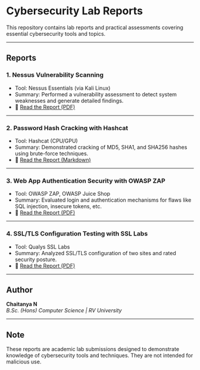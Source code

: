 # Cybersecurity Lab Reports

This repository contains lab reports and practical assessments covering essential cybersecurity tools and topics.

---

## Reports

### 1. Nessus Vulnerability Scanning
- Tool: Nessus Essentials (via Kali Linux)
- Summary: Performed a vulnerability assessment to detect system weaknesses and generate detailed findings.
- 📄 [Read the Report (PDF)](nessus_report.pdf)

---

### 2. Password Hash Cracking with Hashcat
- Tool: Hashcat (CPU/GPU)
- Summary: Demonstrated cracking of MD5, SHA1, and SHA256 hashes using brute-force techniques.
- 📄 [Read the Report (Markdown)](hashcat_report.pdf)

---

### 3. Web App Authentication Security with OWASP ZAP
- Tool: OWASP ZAP, OWASP Juice Shop
- Summary: Evaluated login and authentication mechanisms for flaws like SQL injection, insecure tokens, etc.
- 📄 [Read the Report (PDF)](owasp_zap_report.pdf)

---

### 4. SSL/TLS Configuration Testing with SSL Labs
- Tool: Qualys SSL Labs
- Summary: Analyzed SSL/TLS configuration of two sites and rated security posture.
- 📄 [Read the Report (PDF)](ssl_tls_report.pdf)

---

## Author

**Chaitanya N**  
_B.Sc. (Hons) Computer Science | RV University_  

---

## Note

These reports are academic lab submissions designed to demonstrate knowledge of cybersecurity tools and techniques. They are not intended for malicious use.

